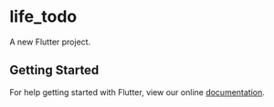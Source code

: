 # life_todo

A new Flutter project.

## Getting Started

For help getting started with Flutter, view our online
[documentation](https://flutter.io/).
